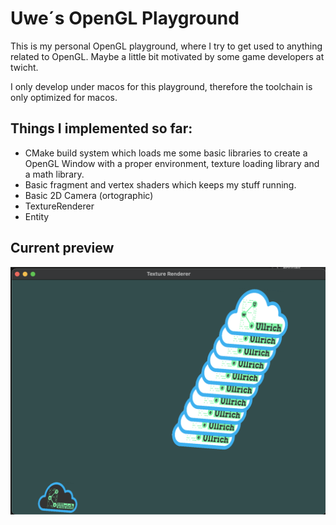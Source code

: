 # Uwe´s OpenGL Playground

This is my personal OpenGL playground, where I try to get used to anything related to OpenGL. Maybe a little bit motivated by some game developers at twicht.

I only develop under macos for this playground, therefore the toolchain is only optimized for macos.

## Things I implemented so far:
- CMake build system which loads me some basic libraries to create a OpenGL Window with a proper environment, texture loading library and a math library.
- Basic fragment and vertex shaders which keeps my stuff running.
- Basic 2D Camera (ortographic)
- TextureRenderer
- Entity

## Current preview
![alt text](https://github.com/uullrich/opengl-playground/blob/main/preview/Playground.png?raw=true)
